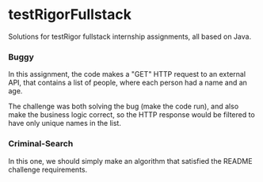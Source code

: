 # testRigorFullstack

Solutions for testRigor fullstack internship assignments, all based on Java.

### Buggy
In this assignment, the code makes a "GET" HTTP request to an external API, that contains a list of people, where each person had a name and an age.

The challenge was both solving the bug (make the code run), and also make the business logic correct, so the HTTP response would be filtered to have only unique names in the list.

### Criminal-Search
In this one, we should simply make an algorithm that satisfied the README challenge requirements.
